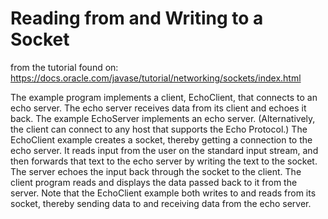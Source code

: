 # Reading from and Writing to a Socket
from the tutorial found on: https://docs.oracle.com/javase/tutorial/networking/sockets/index.html

The example program implements a client, EchoClient, that connects to an echo server. The echo server receives data from its client and echoes it back. The example EchoServer implements an echo server. (Alternatively, the client can connect to any host that supports the Echo Protocol.)
The EchoClient example creates a socket, thereby getting a connection to the echo server. It reads input from the user on the standard input stream, and then forwards that text to the echo server by writing the text to the socket. The server echoes the input back through the socket to the client. The client program reads and displays the data passed back to it from the server.
Note that the EchoClient example both writes to and reads from its socket, thereby sending data to and receiving data from the echo server.